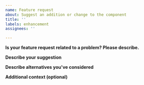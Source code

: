 ```yaml
---
name: Feature request
about: Suggest an addition or change to the component
title: ''
labels: enhancement
assignees: ''

---
```


**Is your feature request related to a problem? Please describe.**

**Describe your suggestion**

**Describe alternatives you've considered**

**Additional context (optional)**
